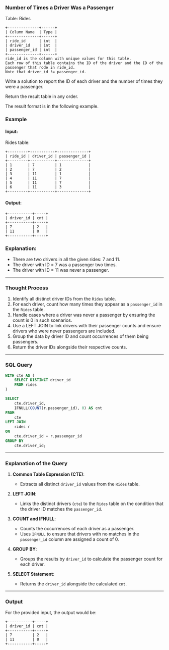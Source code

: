 
### Number of Times a Driver Was a Passenger

Table: Rides

```
+--------------+------+
| Column Name  | Type |
+--------------+------+
| ride_id      | int  |
| driver_id    | int  |
| passenger_id | int  |
+--------------+------+
ride_id is the column with unique values for this table.
Each row of this table contains the ID of the driver and the ID of the passenger that rode in ride_id.
Note that driver_id != passenger_id.
```

Write a solution to report the ID of each driver and the number of times they were a passenger.

Return the result table in any order.

The result format is in the following example.

### Example

#### Input:

Rides table:

```
+---------+-----------+--------------+
| ride_id | driver_id | passenger_id |
+---------+-----------+--------------+
| 1       | 7         | 1            |
| 2       | 7         | 2            |
| 3       | 11        | 1            |
| 4       | 11        | 7            |
| 5       | 11        | 7            |
| 6       | 11        | 3            |
+---------+-----------+--------------+
```

#### Output:

```
+-----------+-----+
| driver_id | cnt |
+-----------+-----+
| 7         | 2   |
| 11        | 0   |
+-----------+-----+
```

### Explanation:

- There are two drivers in all the given rides: 7 and 11.
- The driver with ID = 7 was a passenger two times.
- The driver with ID = 11 was never a passenger.

---
### Thought Process

1. Identify all distinct driver IDs from the `Rides` table.
2. For each driver, count how many times they appear as a `passenger_id` in the `Rides` table.
3. Handle cases where a driver was never a passenger by ensuring the count is 0 in such scenarios.
4. Use a LEFT JOIN to link drivers with their passenger counts and ensure drivers who were never passengers are included.
5. Group the data by driver ID and count occurrences of them being passengers.
6. Return the driver IDs alongside their respective counts.

---
### SQL Query

```sql
WITH cte AS (
    SELECT DISTINCT driver_id 
    FROM rides
)

SELECT 
    cte.driver_id, 
    IFNULL(COUNT(r.passenger_id), 0) AS cnt
FROM 
    cte 
LEFT JOIN 
    rides r
ON 
    cte.driver_id = r.passenger_id
GROUP BY 
    cte.driver_id;
```

---
### Explanation of the Query

1. **Common Table Expression (CTE)**:
   - Extracts all distinct `driver_id` values from the `Rides` table.

2. **LEFT JOIN**:
   - Links the distinct drivers (`cte`) to the `Rides` table on the condition that the driver ID matches the `passenger_id`.

3. **COUNT and IFNULL**:
   - Counts the occurrences of each driver as a passenger.
   - Uses `IFNULL` to ensure that drivers with no matches in the `passenger_id` column are assigned a count of 0.

4. **GROUP BY**:
   - Groups the results by `driver_id` to calculate the passenger count for each driver.

5. **SELECT Statement**:
   - Returns the `driver_id` alongside the calculated `cnt`.

---
### Output

For the provided input, the output would be:

```
+-----------+-----+
| driver_id | cnt |
+-----------+-----+
| 7         | 2   |
| 11        | 0   |
+-----------+-----+
